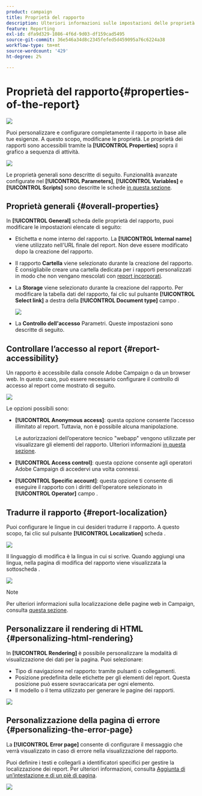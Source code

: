 ```yaml
---
product: campaign
title: Proprietà del rapporto
description: Ulteriori informazioni sulle impostazioni delle proprietà del report
feature: Reporting
exl-id: dfa9d329-1086-4f6d-9d03-df159cad5495
source-git-commit: 36e546a34d8c2345fefed5d459095a76c6224a38
workflow-type: tm+mt
source-wordcount: '429'
ht-degree: 2%

---
```


# Proprietà del rapporto{#properties-of-the-report}

![](../../assets/common.svg)

Puoi personalizzare e configurare completamente il rapporto in base alle tue esigenze. A questo scopo, modificane le proprietà. Le proprietà dei rapporti sono accessibili tramite la **[!UICONTROL Properties]** sopra il grafico a sequenza di attività.

![](assets/s_ncs_advuser_report_properties_01.png)

Le proprietà generali sono descritte di seguito. Funzionalità avanzate configurate nel **[!UICONTROL Parameters]**, **[!UICONTROL Variables]** e **[!UICONTROL Scripts]** sono descritte le schede [in questa sezione](../../reporting/using/advanced-functionalities.md).

## Proprietà generali {#overall-properties}

In **[!UICONTROL General]** scheda delle proprietà del rapporto, puoi modificare le impostazioni elencate di seguito:

* Etichetta e nome interno del rapporto. La **[!UICONTROL Internal name]** viene utilizzato nell&#39;URL finale del report. Non deve essere modificato dopo la creazione del rapporto.

* Il rapporto **Cartella** viene selezionato durante la creazione del rapporto. È consigliabile creare una cartella dedicata per i rapporti personalizzati in modo che non vengano mescolati con [report incorporati](../../reporting/using/about-campaign-built-in-reports.md).

* La **Storage** viene selezionato durante la creazione del rapporto. Per modificare la tabella dati del rapporto, fai clic sul pulsante **[!UICONTROL Select link]** a destra della **[!UICONTROL Document type]** campo .

   ![](assets/s_ncs_advuser_report_properties_02.png)

* La **Controllo dell&#39;accesso** Parametri. Queste impostazioni sono descritte di seguito.

## Controllare l’accesso al report {#report-accessibility}

Un rapporto è accessibile dalla console Adobe Campaign o da un browser web. In questo caso, può essere necessario configurare il controllo di accesso al report come mostrato di seguito.

![](assets/s_ncs_advuser_report_properties_02b.png)

Le opzioni possibili sono:

* **[!UICONTROL Anonymous access]**: questa opzione consente l’accesso illimitato al report. Tuttavia, non è possibile alcuna manipolazione.

   Le autorizzazioni dell’operatore tecnico &quot;webapp&quot; vengono utilizzate per visualizzare gli elementi del rapporto. Ulteriori informazioni [in questa sezione](../../platform/using/access-management-operators.md).

* **[!UICONTROL Access control]**: questa opzione consente agli operatori Adobe Campaign di accedervi una volta connessi.
* **[!UICONTROL Specific account]**: questa opzione ti consente di eseguire il rapporto con i diritti dell’operatore selezionato in **[!UICONTROL Operator]** campo .

## Tradurre il rapporto {#report-localization}

Puoi configurare le lingue in cui desideri tradurre il rapporto. A questo scopo, fai clic sul pulsante **[!UICONTROL Localization]** scheda .

![](assets/s_ncs_advuser_report_properties_06.png)

Il linguaggio di modifica è la lingua in cui si scrive. Quando aggiungi una lingua, nella pagina di modifica del rapporto viene visualizzata la sottoscheda .

![](assets/s_ncs_advuser_report_properties_05a.png)

>[!NOTE]
>
>Per ulteriori informazioni sulla localizzazione delle pagine web in Campaign, consulta [questa sezione](../../web/using/translating-a-web-form.md).

## Personalizzare il rendering di HTML {#personalizing-html-rendering}

In **[!UICONTROL Rendering]** è possibile personalizzare la modalità di visualizzazione dei dati per la pagina. Puoi selezionare:

* Tipo di navigazione nel rapporto: tramite pulsanti o collegamenti.
* Posizione predefinita delle etichette per gli elementi del report. Questa posizione può essere sovraccaricata per ogni elemento.
* Il modello o il tema utilizzato per generare le pagine dei rapporti.

![](assets/s_ncs_advuser_report_properties_08.png)

## Personalizzazione della pagina di errore {#personalizing-the-error-page}

La **[!UICONTROL Error page]** consente di configurare il messaggio che verrà visualizzato in caso di errore nella visualizzazione del rapporto.

Puoi definire i testi e collegarli a identificatori specifici per gestire la localizzazione dei report. Per ulteriori informazioni, consulta [Aggiunta di un’intestazione e di un piè di pagina](../../reporting/using/element-layout.md#adding-a-header-and-a-footer).

![](assets/s_ncs_advuser_report_properties_11.png)
